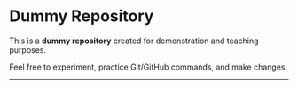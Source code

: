 # Dummy Repository

This is a **dummy repository** created for demonstration and teaching purposes.

Feel free to experiment, practice Git/GitHub commands, and make changes.

---
